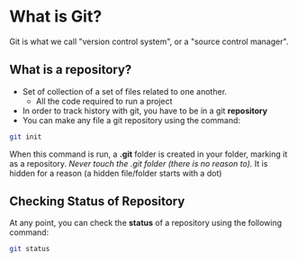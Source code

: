 # What is Git?

Git is what we call "version control system", or a "source control manager".

## What is a repository?

- Set of collection of a set of files related to one another.
  - All the code required to run a project
- In order to track history with git, you have to be in a git **repository**
- You can make any file a git repository using the command:

```sh
git init
```

When this command is run, a **.git** folder is created in your folder, marking
it as a repository. _Never touch the .git folder (there is no reason to)._ It is
hidden for a reason (a hidden file/folder starts with a dot)

## Checking Status of Repository

At any point, you can check the **status** of a repository using the following command:

```sh
git status
```
